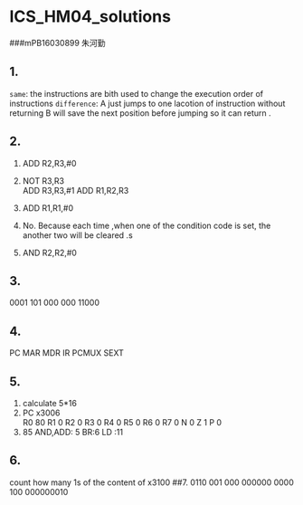 # ICS_HM04_solutions
###mPB16030899  朱河勤
## 1. 
`same`:
the instructions are bith used to change the execution order of instructions 
`difference`:
A just jumps to one lacotion of instruction without returning
B will save the next position before jumping so it can return .

## 2.
1. ADD R2,R3,#0


2. NOT R3,R3\
   ADD R3,R3,#1
   ADD R1,R2,R3
3. ADD R1,R1,#0
4. No.  Because each time ,when one of the condition code is set, the another two will be cleared .s
5. AND R2,R2,#0
## 3.
0001 101 000 000 11000
## 4.
PC MAR MDR  IR PCMUX SEXT
## 5. 
1.    calculate 5*16
2.  PC x3006\
R0 80
R1 0
R2 0
R3 0
R4 0
R5 0
R6 0
R7 0
N 0
Z 1 
P 0
3. 85
AND,ADD: 5  BR:6 LD :11  

## 6.
count how many 1s of the content of x3100
##7.
0110 001 000 000000
0000 100 000000010